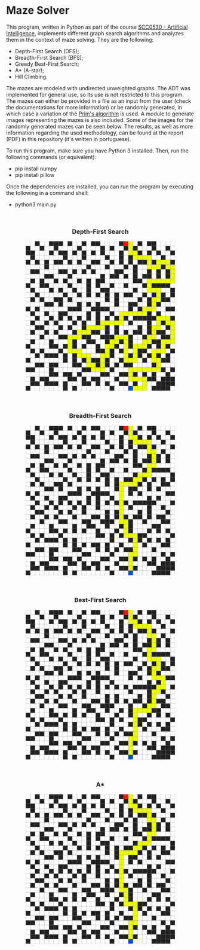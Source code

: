 # Maze Solver

This program, written in Python as part of the course [SCC0530 - Artificial Intelligence](https://uspdigital.usp.br/jupiterweb/obterDisciplina?nomdis=&sgldis=SCC0530), implements different graph search algorithms and analyzes them in the context of maze solving. They are the following:

  - Depth-First Search (DFS);
  - Breadth-First Search (BFS);
  - Greedy Best-First Search;
  - A* (A-star);
  - Hill Climbing.

The mazes are modeled with undirected unweighted graphs. The ADT was implemented for general use, so its use is not restricted to this program. The mazes can either be provided in a file as an input from the user (check the documentations for more information) or be randomly generated, in which case a variation of the [Prim's algorithm](https://en.wikipedia.org/wiki/Prim%27s_algorithm) is used. A module to generate images representing the mazes is also included. Some of the images for the randomly generated mazes can be seen below. The results, as well as more information regarding the used methodology, can be found at the report (PDF) in this repository (it's written in portuguese).

To run this program, make sure you have Python 3 installed. Then, run the following commands (or equivalent):

  - pip install numpy
  - pip install pillow
 
Once the dependencies are installed, you can run the program by executing the following in a command shell: 
   - python3 main.py

</br>
<h3 align="center"><b>Depth-First Search<b></h3>
<p align="center"> <img src="./out/random32x32_20-06-05-17-32-17/5_DFS.png" width="400" height="400"> </p> 
</br>

<h3 align="center"><b>Breadth-First Search<b></h3>
<p align="center"> <img src="./out/random32x32_20-06-05-17-32-17/5_BFS.png"width="400" height="400"> </p> 
</br>

<h3 align="center"><b>Best-First Search<b></h3>
<p align="center"> <img src="./out/random32x32_20-06-05-17-32-17/5_BestFirstSearch.png" width="400" height="400"> </p> 
</br>  
  
<h3 align="center"><b>A*<b></h3>
<p align="center"> <img src="./out/random32x32_20-06-05-17-32-17/5_A*.png" width="400" height="400"> </p>
</br>

